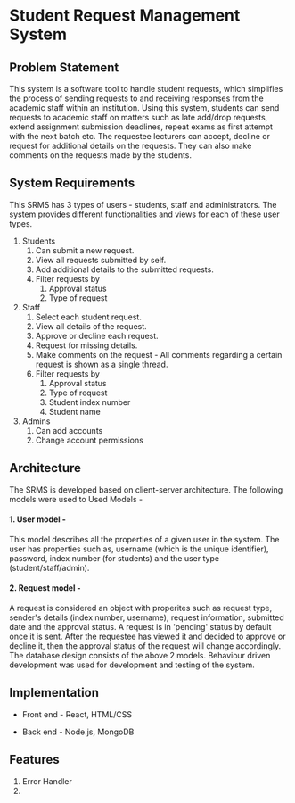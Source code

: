 # Student Request Management System
## Problem Statement
This system is a software tool to handle student requests, which simplifies the process of sending requests to and receiving responses from the academic staff within an institution. 
Using this system, students can send requests to academic staff on matters such as late add/drop requests, extend assignment submission deadlines, repeat exams as first attempt with the next batch etc. The requestee lecturers can accept, decline or request for additional details on the requests. They can also make comments on the requests made by the students.

## System Requirements
This SRMS has 3 types of users - students, staff and administrators. The system provides different functionalities and views for each of these user types. 
   1. Students
      1. Can submit a new request.
      2. View all requests submitted by self.
      3. Add additional details to the submitted requests.
      4. Filter requests by
         1. Approval status
         2. Type of request
   2. Staff
      1. Select each student request.
      2. View all details of the request.
      3. Approve or decline each request.
      4. Request for missing details.
      5. Make comments on the request - All comments regarding a certain request is shown as a single thread.
      6. Filter requests by
         1. Approval status
         2. Type of request
         3. Student index number
         4. Student name
   3. Admins
      1. Can add accounts
      2. Change account permissions

## Architecture
The SRMS is developed based on client-server architecture. The following models were used to 
Used Models -
#### 1. User model - 
   This model describes all the properties of a given user in the system. The user has properties such as, username (which is the unique identifier), password, index number (for students) and the user type (student/staff/admin). 
#### 2. Request model - 
A request is considered an object with properites such as request type, sender's details (index number, username), request information, 
submitted date and the approval status. A request is in 'pending' status by default once it is sent. After the requestee has viewed it and decided to approve or decline it, then the approval status of the request will change accordingly. 
The database design consists of the above 2 models.
Behaviour driven development was used for development and testing of the system. 
## Implementation
* Front end - React, HTML/CSS

* Back end - Node.js, MongoDB

## Features

1. Error Handler
2. 
